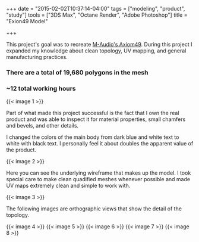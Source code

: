 +++
date = "2015-02-02T10:37:14-04:00"
tags = ["modeling", "product", "study"]
tools = ["3DS Max", "Octane Render", "Adobe Photoshop"]
title = "Exion49 Model"

+++

This project's goal was to recreate [M-Audio's Axiom49](http://www.m-audio.com/products/view/axiom-49). During this project I expanded my knowledge about clean topology, UV mapping, and general manufacturing practices.

### There are a total of 19,680 polygons in the mesh
### ~12 total working hours

{{< image 1 >}}


Part of what made this project successful is the fact that I own the real product and was able to inspect it for material properties, small chamfers and bevels, and other details.

I changed the colors of the main body from dark blue and white text to white with black text. I personally feel it about doubles the apparent value of the product.

{{< image 2 >}}

Here you can see the underlying wireframe that makes up the model. I took special care to make clean quadified meshes whenever possible and made UV maps extremely clean and simple to work with.

{{< image 3 >}}

The following images are orthographic views that show the detail of the topology.

{{< image 4 >}}
{{< image 5 >}}
{{< image 6 >}}
{{< image 7 >}}
{{< image 8 >}}
